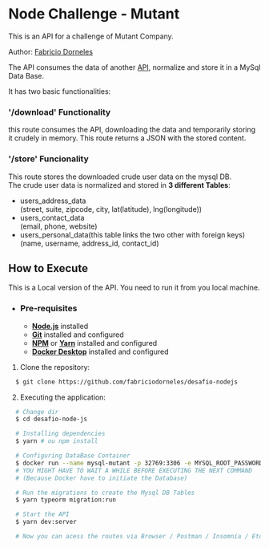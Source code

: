 # Node Challenge - Mutant
This is an API for a challenge of Mutant Company.  

Author: [Fabricio Dorneles](https://github.com/fabriciodorneles)   

The API consumes the data of another [API](https://jsonplaceholder.typicode.com/users), normalize and store it in a MySql Data Base.  

It has two basic functionalities:  
### **'/download' Functionality**
this route consumes the API, downloading the data and temporarily storing it crudely in memory. This route returns a JSON with the stored content.
### **'/store' Funcionality**
This route stores the downloaded crude user data on the mysql DB.  
The crude user data is normalized and stored in **3 different Tables**:  
- users_address_data  
(street, suite, zipcode, city, lat(latitude), lng(longitude))
- users_contact_data  
(email, phone, website) 
- users_personal_data(this table links the two other with foreign keys)  
(name, username, address_id, contact_id)

## How to Execute
This is a Local version of the API. You need to run it from you local machine.
- ### **Pre-requisites**
  - **[Node.js](https://nodejs.org/en/)** installed
  - **[Git](https://git-scm.com/)** installed and configured
  - **[NPM](https://www.npmjs.com/)** or **[Yarn](https://yarnpkg.com/)** installed and configured
  - **[Docker Desktop](https://www.docker.com/products/docker-desktop)** installed and configured

1. Clone the repository:

```sh
  $ git clone https://github.com/fabriciodorneles/desafio-nodejs
```

2. Executing the application:

```sh
  # Change dir
  $ cd desafio-node-js

  # Installing dependencies
  $ yarn # ou npm install

  # Configuring DataBase Container
  $ docker run --name mysql-mutant -p 32769:3306 -e MYSQL_ROOT_PASSWORD=mutant -e MYSQL_DATABASE=mutantDB -d mysql:5.7.31
  # YOU MIGHT HAVE TO WAIT A WHILE BEFORE EXECUTING THE NEXT COMMAND
  # (Because Docker have to initiate the Database)

  # Run the migrations to create the Mysql DB Tables
  $ yarn typeorm migration:run

  # Start the API
  $ yarn dev:server

  # Now you can acess the routes via Browser / Postman / Insomnia / Etc.
```
